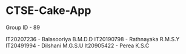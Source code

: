 # CTSE-Cake-App

Group ID - 89

IT20207236 - Balasooriya B.M.D.D
IT20190798 - Rathnayaka R.M.S.Y
IT20491994 - Dilshani M.G.S.U
It20905422 - Perea K.S.C
